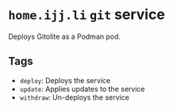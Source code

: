 # `home.ijj.li` `git` service

Deploys Gitolite as a Podman pod.

## Tags

- `deploy`: Deploys the service
- `update`: Applies updates to the service
- `withdraw`: Un-deploys the service
